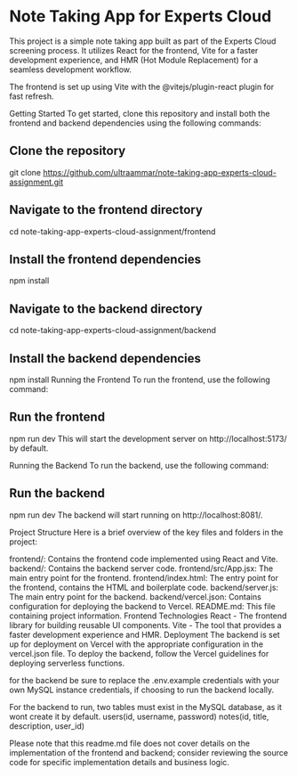 # Note Taking App for Experts Cloud
This project is a simple note taking app built as part of the Experts Cloud screening process. It utilizes React for the frontend, Vite for a faster development experience, and HMR (Hot Module Replacement) for a seamless development workflow.

The frontend is set up using Vite with the @vitejs/plugin-react plugin for fast refresh.

Getting Started
To get started, clone this repository and install both the frontend and backend dependencies using the following commands:

## Clone the repository
git clone https://github.com/ultraammar/note-taking-app-experts-cloud-assignment.git

## Navigate to the frontend directory
cd note-taking-app-experts-cloud-assignment/frontend

## Install the frontend dependencies
npm install

## Navigate to the backend directory
cd note-taking-app-experts-cloud-assignment/backend

## Install the backend dependencies
npm install
Running the Frontend
To run the frontend, use the following command:

## Run the frontend
npm run dev
This will start the development server on http://localhost:5173/ by default.

Running the Backend
To run the backend, use the following command:

## Run the backend
npm run dev
The backend will start running on http://localhost:8081/.

Project Structure
Here is a brief overview of the key files and folders in the project:

frontend/: Contains the frontend code implemented using React and Vite.
backend/: Contains the backend server code.
frontend/src/App.jsx: The main entry point for the frontend.
frontend/index.html: The entry point for the frontend, contains the HTML and boilerplate code.
backend/server.js: The main entry point for the backend.
backend/vercel.json: Contains configuration for deploying the backend to Vercel.
README.md: This file containing project information.
Frontend Technologies
React - The frontend library for building reusable UI components.
Vite - The tool that provides a faster development experience and HMR.
Deployment
The backend is set up for deployment on Vercel with the appropriate configuration in the vercel.json file. To deploy the backend, follow the Vercel guidelines for deploying serverless functions.

for the backend be sure to replace the .env.example credentials with your own MySQL instance credentials, if choosing to run the backend locally.

For the backend to run, two tables must exist in the MySQL database, as it wont create it by default.
users(id, username, password)
notes(id, title, description, user_id)

Please note that this readme.md file does not cover details on the implementation of the frontend and backend; consider reviewing the source code for specific implementation details and business logic.
